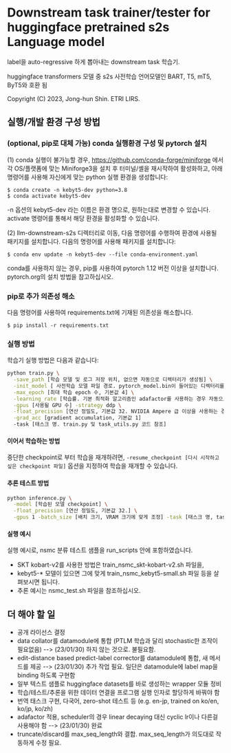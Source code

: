 # Downstream task trainer/tester for huggingface pretrained s2s Language model

label을 auto-regressive 하게 뽑아내는 downstream task 학습기.

huggingface transformers 모델 중 s2s 사전학습 언어모델인 BART, T5, mT5, ByT5와 호환 됨

Copyright (C) 2023, Jong-hun Shin. ETRI LIRS.

## 실행/개발 환경 구성 방법

### (optional, pip로 대체 가능) conda 실행환경 구성 및 pytorch 설치
(1) conda 실행이 불가능할 경우, https://github.com/conda-forge/miniforge 에서 각 OS/플랫폼에 맞는 Miniforge3을 설치 후 터미널/셸을 재시작하여 활성화하고, 아래 명령어를 사용해 자신에게 맞는 python 실행 환경을 생성합니다:

```
$ conda create -n kebyt5-dev python=3.8
$ conda activate kebyt5-dev 
```
-n 옵션의 kebyt5-dev 라는 이름은 환경 명으로, 원하는대로 변경할 수 있습니다. activate 명령어를 통해서 해당 환경을 활성화할 수 있습니다.

(2) llm-downstream-s2s 디렉터리로 이동, 다음 명령어를 수행하여 환경에 사용될 패키지를 설치합니다. 다음의 명령어를 사용해 패키지를 설치합니다:
```
$ conda env update -n kebyt5-dev --file conda-environment.yaml
```

conda를 사용하지 않는 경우, pip를 사용하여 pytorch 1.12 버전 이상을 설치합니다. pytorch.org의 설치 방법을 참고하십시오.

### pip로 추가 의존성 해소

다음 명령어를 사용하여 requirements.txt에 기재된 의존성을 해소합니다.

```
$ pip install -r requirements.txt
```

### 실행 방법
학습기 실행 방법은 다음과 같습니다:
```bash
python train.py \
  -save_path [학습 모델 및 로그 저장 위치, 없으면 자동으로 디렉터리가 생성됨] \
  -init_model [ 사전학습 모델 파일 경로. pytorch_model.bin이 들어있는 디렉터리를 지정하면 됩니다. ] \
  -max_epoch [최대 학습 epoch 수, 기본값 4] \
  -learning_rate [학습률. 기본 최적화 알고리즘인 adafactor를 사용하는 경우 자동으로 지정되며, 입력한 값은 무시됩니다.] \
  -gpus [사용될 GPU 수] -strategy ddp \
  -float_precision [연산 정밀도, 기본값 32. NVIDIA Ampere 급 이상을 사용하는 경우 16 지정 가능. 그 미만 카드에서는 16 지정시 NaN loss가 나올 수 있음] \
  -grad_acc [gradient accumulation, 기본값 1]
  -task [태스크 명. train.py 및 task_utils.py 코드 참조]
```

#### 이어서 학습하는 방법
중단한 checkpoint로 부터 학습을 재개하려면, ``-resume_checkpoint [다시 시작하고 싶은 checkpoint 파일]`` 옵션을 지정하여 학습을 재개할 수 있습니다.

#### 추론 테스트 방법
```bash
python inference.py \
  -model [학습된 모델 checkpoint] \
  -float_precision [연산 정밀도, 기본값 32.] \
  -gpus 1 -batch_size [배치 크기, VRAM 크기에 맞게 조정] -task [태스크 명, task_utils.py 참조.]
```

#### 실행 예시
실행 예시로, nsmc 분류 테스트 샘플을 run_scripts 안에 포함하였습니다.
  * SKT kobart-v2를 사용한 방법은 train_nsmc_skt-kobart-v2.sh 파일을,
  * kebyt5-* 모델이 있으면 그에 맞게 train_nsmc_kebyt5-small.sh 파일 등을 살펴보시면 됩니다.
  * 추론 예시는 nsmc_test.sh 파일을 참조하십시오.

## 더 해야 할 일
  * 공개 라이선스 결정
  * data collator를 datamodule에 통합 (PTLM 학습과 달리 stochastic한 조작이 필요없음) --> (23/01/30) 하지 않는 것으로. 불필요함.
  * edit-distance based predict-label corrector를 datamodule에 통합, 새 메서드를 제공 --> (23/01/30) 추가 작업 필요. 일단은 datamodule에 label map을 binding 하도록 구현함
  * 일부 텍스트 샘플로 huggingface datasets를 바로 생성하는 wrapper 모듈 정비
  * 학습/테스트/추론을 위한 데이터 연결을 프로그램 실행 인자로 할당하게 바꿔야 함
  * 번역 태스크 구현, 다국어, zero-shot 테스트 등 (e.g. en-jp, trained on ko/en, ko/jp, ko/zh)
  * adafactor 적용, scheduler의 경우 linear decaying 대신 cyclic lr이나 다른걸 사용해야 함 --> (23/01/30) 완료
  * truncate/discard를 max_seq_length와 결합. max_seq_length가 의도대로 작동하게 수정 필요.

